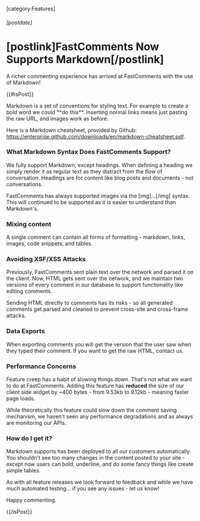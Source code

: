 [category:Features]

###### [postdate]
# [postlink]FastComments Now Supports Markdown[/postlink]

A richer commenting experience has arrived at FastComments with the use of Markdown!

{{#isPost}}

Markdown is a set of conventions for styling text. For example to create a bold word we could \*\*do this\*\*.
Inserting normal links means just pasting the raw URL, and images work as before.

Here is a Markdown cheatsheet, provided by Github: <a href="https://enterprise.github.com/downloads/en/markdown-cheatsheet.pdf" target="_blank">https://enterprise.github.com/downloads/en/markdown-cheatsheet.pdf</a>.

### What Markdown Syntax Does FastComments Support?

We fully support Markdown, except headings. When defining a heading we simply render it as regular text as they distract from the flow of conversation. Headings
are for content like blog posts and documents - not conversations.

FastComments has always supported images via the [img]...[/img] syntax. This will continued to be supported as it is easier to understand than Markdown's.

### Mixing content

A single comment can contain all forms of formatting - markdown, links, images, code snippets, and tables.

### Avoiding XSF/XSS Attacks

Previously, FastComments sent plain text over the network and parsed it on the client. Now, HTML gets sent over the network, and we maintain two versions of every comment
in our database to support functionality like editing comments.

Sending HTML directly to comments has its risks - so all generated comments get parsed and cleaned to prevent cross-site and cross-frame attacks.

### Data Exports

When exporting comments you will get the version that the user saw when they typed their comment. If you want to get the raw HTML, contact us.

### Performance Concerns

Feature creep has a habit of slowing things down. That's not what we want to do at FastComments.
Adding this feature has **reduced** the size of our client side widget by ~400 bytes - from 9.53kb to 9.12kb - meaning faster page loads.

While theoretically this feature could slow down the comment saving mechanism, we haven't seen any performance degradations and as always are monitoring our APIs.

### How do I get it?

Markdown supports has been deployed to all our customers automatically. You shouldn't see too many changes in the content posted to your site - except now users can bold, underline, and do some fancy things
like create simple tables.

As with all feature releases we look forward to feedback and while we have much automated testing... if you see any issues - let us know!

Happy commenting.

{{/isPost}}
